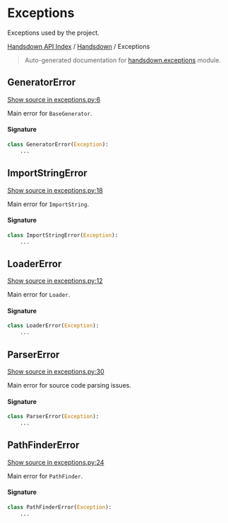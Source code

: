 # Exceptions

Exceptions used by the project.

[Handsdown API Index](../README.md#handsdown-api-index) / [Handsdown](./index.md#handsdown) / Exceptions

> Auto-generated documentation for [handsdown.exceptions](https://github.com/vemel/handsdown/blob/main/handsdown/exceptions.py) module.

## GeneratorError

[Show source in exceptions.py:6](https://github.com/vemel/handsdown/blob/main/handsdown/exceptions.py#L6)

Main error for `BaseGenerator`.

#### Signature

```python
class GeneratorError(Exception):
    ...
```



## ImportStringError

[Show source in exceptions.py:18](https://github.com/vemel/handsdown/blob/main/handsdown/exceptions.py#L18)

Main error for `ImportString`.

#### Signature

```python
class ImportStringError(Exception):
    ...
```



## LoaderError

[Show source in exceptions.py:12](https://github.com/vemel/handsdown/blob/main/handsdown/exceptions.py#L12)

Main error for `Loader`.

#### Signature

```python
class LoaderError(Exception):
    ...
```



## ParserError

[Show source in exceptions.py:30](https://github.com/vemel/handsdown/blob/main/handsdown/exceptions.py#L30)

Main error for source code parsing issues.

#### Signature

```python
class ParserError(Exception):
    ...
```



## PathFinderError

[Show source in exceptions.py:24](https://github.com/vemel/handsdown/blob/main/handsdown/exceptions.py#L24)

Main error for `PathFinder`.

#### Signature

```python
class PathFinderError(Exception):
    ...
```
